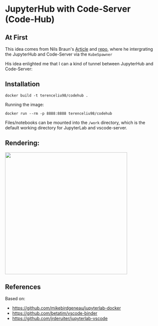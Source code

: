 # JupyterHub with Code-Server (Code-Hub)

## At First

This idea comes from Nils Braun's [Article](https://nils-braun.medium.com/deploying-a-free-multi-user-browser-only-ide-in-just-a-few-minutes-d891f803224b) and [repo](https://github.com/nils-braun/codehub), where he intergrating the JupyterHub and Code-Server via the `KubeSpawner`

His idea enlighted me that I can a kind of tunnel between JupyterHub and Code-Server:

## Installation 

```
docker build -t terenceliu98/codehub .
```

Running the image:

```
docker run --rm -p 8888:8888 terenceliu98/codehub
```

Files/notebooks can be mounted into the `/work` directory, which is the
default working directory for JupyterLab and vscode-server.

## Rendering:

<a href="https://sm.ms/image/1tcj4TDWqEX7aM9" target="_blank"><img src="https://i.loli.net/2021/07/18/1tcj4TDWqEX7aM9.gif" height="400" width="400" /></a>

## References

Based on:

- https://github.com/mikebirdgeneau/jupyterlab-docker
- https://github.com/betatim/vscode-binder
- https://github.com/jrderuiter/jupyterlab-vscode

